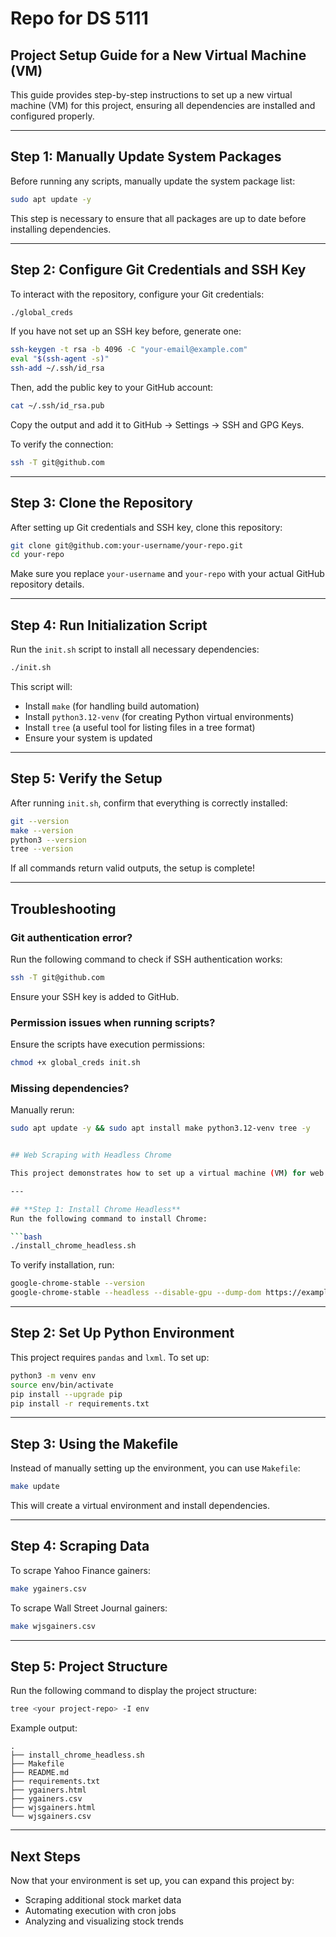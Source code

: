 # Repo for DS 5111
## Project Setup Guide for a New Virtual Machine (VM)

This guide provides step-by-step instructions to set up a new virtual machine (VM) for this project, ensuring all dependencies are installed and configured properly.

---

## **Step 1: Manually Update System Packages**
Before running any scripts, manually update the system package list:

```bash
sudo apt update -y
```

This step is necessary to ensure that all packages are up to date before installing dependencies.

---

## **Step 2: Configure Git Credentials and SSH Key**
To interact with the repository, configure your Git credentials:

```bash
./global_creds
```

If you have not set up an SSH key before, generate one:

```bash
ssh-keygen -t rsa -b 4096 -C "your-email@example.com"
eval "$(ssh-agent -s)"
ssh-add ~/.ssh/id_rsa
```

Then, add the public key to your GitHub account:

```bash
cat ~/.ssh/id_rsa.pub
```

Copy the output and add it to GitHub → Settings → SSH and GPG Keys.

To verify the connection:

```bash
ssh -T git@github.com
```

---

## **Step 3: Clone the Repository**
After setting up Git credentials and SSH key, clone this repository:

```bash
git clone git@github.com:your-username/your-repo.git
cd your-repo
```

Make sure you replace `your-username` and `your-repo` with your actual GitHub repository details.

---

## **Step 4: Run Initialization Script**
Run the `init.sh` script to install all necessary dependencies:

```bash
./init.sh
```

This script will:

- Install `make` (for handling build automation)
- Install `python3.12-venv` (for creating Python virtual environments)
- Install `tree` (a useful tool for listing files in a tree format)
- Ensure your system is updated

---

## **Step 5: Verify the Setup**
After running `init.sh`, confirm that everything is correctly installed:

```bash
git --version
make --version
python3 --version
tree --version
```

If all commands return valid outputs, the setup is complete!

---

## **Troubleshooting**

### Git authentication error?
Run the following command to check if SSH authentication works:

```bash
ssh -T git@github.com
```

Ensure your SSH key is added to GitHub.

### Permission issues when running scripts?
Ensure the scripts have execution permissions:

```bash
chmod +x global_creds init.sh
```

### Missing dependencies?
Manually rerun:

```bash
sudo apt update -y && sudo apt install make python3.12-venv tree -y


## Web Scraping with Headless Chrome

This project demonstrates how to set up a virtual machine (VM) for web scraping using headless Chrome.

---

## **Step 1: Install Chrome Headless**
Run the following command to install Chrome:

```bash
./install_chrome_headless.sh
```

To verify installation, run:

```bash
google-chrome-stable --version
google-chrome-stable --headless --disable-gpu --dump-dom https://example.com/
```

---

## **Step 2: Set Up Python Environment**

This project requires `pandas` and `lxml`. To set up:

```bash
python3 -m venv env
source env/bin/activate
pip install --upgrade pip
pip install -r requirements.txt
```

---

## **Step 3: Using the Makefile**

Instead of manually setting up the environment, you can use `Makefile`:

```bash
make update
```

This will create a virtual environment and install dependencies.

---

## **Step 4: Scraping Data**

To scrape Yahoo Finance gainers:

```bash
make ygainers.csv
```

To scrape Wall Street Journal gainers:

```bash
make wjsgainers.csv
```

---

## **Step 5: Project Structure**

Run the following command to display the project structure:

```bash
tree <your project-repo> -I env
```

Example output:

```
.
├── install_chrome_headless.sh
├── Makefile
├── README.md
├── requirements.txt
├── ygainers.html
├── ygainers.csv
├── wjsgainers.html
└── wjsgainers.csv
```

---

## **Next Steps**

Now that your environment is set up, you can expand this project by:

- Scraping additional stock market data
- Automating execution with cron jobs
- Analyzing and visualizing stock trends


